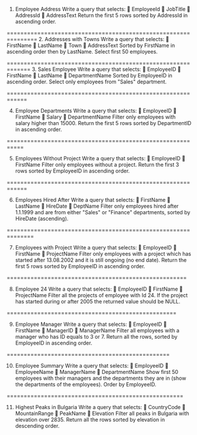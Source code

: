 1. Employee Address
Write a query that selects:
 EmployeeId
 JobTitle
 AddressId
 AddressText
Return the first 5 rows sorted by AddressId in ascending order.

===============================================================
2. Addresses with Towns
Write a query that selects:
 FirstName
 LastName
 Town
 AddressText
Sorted by FirstName in ascending order then by LastName. Select first 50 employees.

=============================================================
3. Sales Employee
Write a query that selects:
 EmployeeID
 FirstName
 LastName
 DepartmentName
Sorted by EmployeeID in ascending order. Select only employees from &quot;Sales&quot; department.

============================================================

4. Employee Departments
Write a query that selects:
 EmployeeID
 FirstName
 Salary
 DepartmentName
Filter only employees with salary higher than 15000. Return the first 5 rows sorted by DepartmentID in ascending
order.

===========================================================

5. Employees Without Project
Write a query that selects:
 EmployeeID
 FirstName
Filter only employees without a project. Return the first 3 rows sorted by EmployeeID in ascending order.

============================================================

6. Employees Hired After
Write a query that selects:
 FirstName
 LastName
 HireDate
 DeptName
Filter only employees hired after 1.1.1999 and are from either &quot;Sales&quot; or &quot;Finance&quot; departments, sorted by
HireDate (ascending).

==============================================================

7. Employees with Project
Write a query that selects:
 EmployeeID
 FirstName
 ProjectName
Filter only employees with a project which has started after 13.08.2002 and it is still ongoing (no end date). Return
the first 5 rows sorted by EmployeeID in ascending order.

=====================================================

8. Employee 24
Write a query that selects:
 EmployeeID
 FirstName
 ProjectName
Filter all the projects of employee with Id 24. If the project has started during or after 2005 the returned value
should be NULL.

==================================================

9. Employee Manager
Write a query that selects:
 EmployeeID
 FirstName
 ManagerID
 ManagerName
Filter all employees with a manager who has ID equals to 3 or 7. Return all the rows, sorted by EmployeeID in
ascending order.

================================================

10. Employee Summary
Write a query that selects:
 EmployeeID
 EmployeeName
 ManagerName
 DepartmentName
Show first 50 employees with their managers and the departments they are in (show the departments of the
employees). Order by EmployeeID.

====================================================

11. Highest Peaks in Bulgaria
Write a query that selects:
 CountryCode
 MountainRange
 PeakName
 Elevation
Filter all peaks in Bulgaria with elevation over 2835. Return all the rows sorted by elevation in descending order.


































